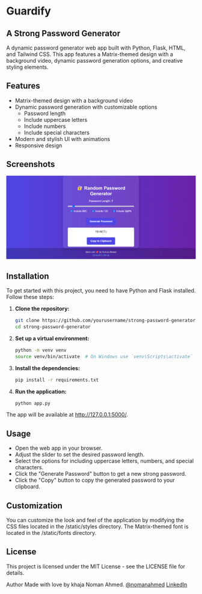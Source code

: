 # Guardify
## A Strong Password Generator

A dynamic password generator web app built with Python, Flask, HTML, and Tailwind CSS. This app features a Matrix-themed design with a background video, dynamic password generation options, and creative styling elements.

## Features

- Matrix-themed design with a background video
- Dynamic password generation with customizable options
  - Password length
  - Include uppercase letters
  - Include numbers
  - Include special characters
- Modern and stylish UI with animations
- Responsive design

## Screenshots

![App Screenshot](https://github.com/nomaanahmeddd/guardify/blob/334a6646b036b0dd9b5e55f839875dc4dd7684a0/preview)

## Installation

To get started with this project, you need to have Python and Flask installed. Follow these steps:

1. **Clone the repository:**

   ```bash
   git clone https://github.com/yourusername/strong-password-generator.git
   cd strong-password-generator
2. **Set up a virtual environment:**

   ```bash
   python -m venv venv
   source venv/bin/activate  # On Windows use `venv\Scripts\activate`
3. **Install the dependencies:**
    ```bash
    pip install -r requirements.txt
4. **Run the application:**

    ```bash
    python app.py
    
The app will be available at http://127.0.0.1:5000/.

## Usage
- Open the web app in your browser.
- Adjust the slider to set the desired password length.
- Select the options for including uppercase letters, numbers, and special characters.
- Click the "Generate Password" button to get a new strong password.
- Click the "Copy" button to copy the generated password to your clipboard.
## Customization
You can customize the look and feel of the application by modifying the CSS files located in the /static/styles directory. The Matrix-themed font is located in the /static/fonts directory.

## License
This project is licensed under the MIT License - see the LICENSE file for details.

Author
Made with love by khaja Noman Ahmed.
[@nomanahmed](https://github.com/nomaanahmeddd/)
[LinkedIn](https://www.linkedin.com/in/khajanomanahmed/)
